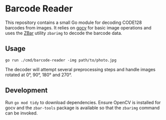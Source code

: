 # Barcode Reader

This repository contains a small Go module for decoding CODE128 barcodes from images.
It relies on [gocv](https://gocv.io) for basic image operations and uses the
[ZBar](https://github.com/ZBar/ZBar) utility `zbarimg` to decode the barcode data.

## Usage

```
go run ./cmd/barcode-reader -img path/to/photo.jpg
```

The decoder will attempt several preprocessing steps and handle images rotated at
0°, 90°, 180° and 270°.

## Development

Run `go mod tidy` to download dependencies. Ensure OpenCV is installed for gocv
and the `zbar-tools` package is available so that the `zbarimg` command can be
invoked.

